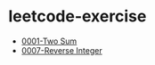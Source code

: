 # leetcode-exercise

- [0001-Two Sum](./0001-Two_Sum/README.md)
- [0007-Reverse Integer](./0007-Reverse_Integer/README.md)